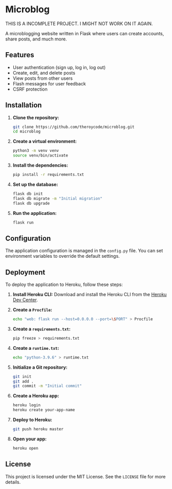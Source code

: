 # Microblog

THIS IS A INCOMPLETE PROJECT. I MIGHT NOT WORK ON IT AGAIN.

A microblogging website written in Flask where users can create accounts, share posts, and much more.

## Features

- User authentication (sign up, log in, log out)
- Create, edit, and delete posts
- View posts from other users
- Flash messages for user feedback
- CSRF protection

## Installation

1. **Clone the repository:**
    ```sh
    git clone https://github.com/theroycode/microblog.git
    cd microblog
    ```

2. **Create a virtual environment:**
    ```sh
    python3 -m venv venv
    source venv/bin/activate
    ```

3. **Install the dependencies:**
    ```sh
    pip install -r requirements.txt
    ```

4. **Set up the database:**
    ```sh
    flask db init
    flask db migrate -m "Initial migration"
    flask db upgrade
    ```

5. **Run the application:**
    ```sh
    flask run
    ```

## Configuration

The application configuration is managed in the `config.py` file. You can set environment variables to override the default settings.

## Deployment

To deploy the application to Heroku, follow these steps:

1. **Install Heroku CLI:**
    Download and install the Heroku CLI from the [Heroku Dev Center](https://devcenter.heroku.com/articles/heroku-cli).

2. **Create a `Procfile`:**
    ```sh
    echo "web: flask run --host=0.0.0.0 --port=\$PORT" > Procfile
    ```

3. **Create a `requirements.txt`:**
    ```sh
    pip freeze > requirements.txt
    ```

4. **Create a `runtime.txt`:**
    ```sh
    echo "python-3.9.6" > runtime.txt
    ```

5. **Initialize a Git repository:**
    ```sh
    git init
    git add .
    git commit -m "Initial commit"
    ```

6. **Create a Heroku app:**
    ```sh
    heroku login
    heroku create your-app-name
    ```

7. **Deploy to Heroku:**
    ```sh
    git push heroku master
    ```

8. **Open your app:**
    ```sh
    heroku open
    ```

## License

This project is licensed under the MIT License. See the `LICENSE` file for more details.

